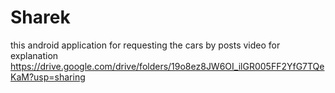 # Sharek
this android application for requesting the cars by posts 
video for explanation
https://drive.google.com/drive/folders/19o8ez8JW6OI_ilGR005FF2YfG7TQeKaM?usp=sharing
